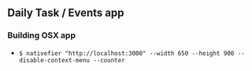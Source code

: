 ## Daily Task / Events app

### Building OSX app
- `$ nativefier "http://localhost:3000" --width 650 --height 900 --disable-context-menu --counter`
